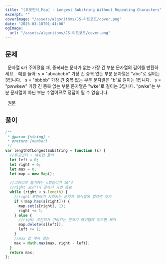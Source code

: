 ```yaml
---
title: "[투포인터,Map] - Longest Substring Without Repeating Characters"
excerpt: ""
coverImage: "/assets/algorithms/JS-리트코드/cover.png"
date: "2025-03-18T01:41:00"
ogImage:
  url: "/assets/algorithms/JS-리트코드/cover.png"
---
```


## 문제

&nbsp;
문자열 s가 주어졌을 때, 중복되는 문자가 없는 가장 긴 부분 문자열의 길이를 반환하세요.
&nbsp;
예를 들어:
s = "abcabcbb"
가장 긴 중복 없는 부분 문자열은 "abc"로 길이는 3입니다.
&nbsp;
s = "bbbbb"
가장 긴 중복 없는 부분 문자열은 "b"로 길이는 1입니다.
&nbsp;
s = "pwwkew"
가장 긴 중복 없는 부분 문자열은 "wke"로 길이는 3입니다.
"pwke"는 부분 문자열이 아닌 부분 수열이므로 정답이 될 수 없습니다.
&nbsp;

&nbsp;
[원문](https://leetcode.com/problems/longest-substring-without-repeating-characters/description/)

## 풀이

```javascript
/**
 * @param {string} s
 * @return {number}
 */
var lengthOfLongestSubstring = function (s) {
  //투포인터 + 해쉬맵 풀이
  let left = 0;
  let right = 0;
  let max = 0;
  let map = new Map();

  //그리디로 풀기에는 s의길이가 10^4
  //right 포인터가 끝까지 가면 종료
  while (right < s.length) {
    //right 포인터가 가리키는 문자가 해쉬맵에 없으면 추가
    if (!map.has(s[right])) {
      map.set(s[right], 1);
      right += 1;
    } else {
      //right 포인터가 가리키는 문자가 해쉬맵에 있으면 제거
      map.delete(s[left]);
      left += 1;
    }
    //max 값 계속 갱신
    max = Math.max(max, right - left);
  }
  return max;
};
```
